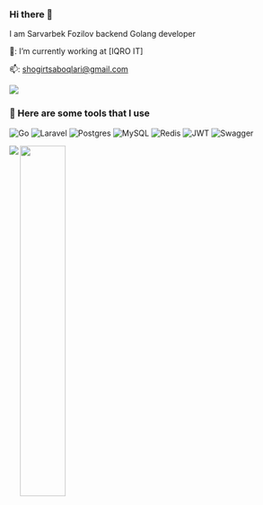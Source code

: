 ### Hi there 👋

I am Sarvarbek Fozilov backend Golang developer

🏢: I’m currently working at [IQRO IT]

📫: shogirtsaboqlari@gmail.com

<img align="left"  with="10%" src="https://img.shields.io/badge/Telegram-2CA5E0?style=for-the-badge&logo=telegram&logoColor=white" />

<br/>


### 🚀 Here are some tools that I use

![Go](https://img.shields.io/badge/go-%2300ADD8.svg?style=for-the-badge&logo=go&logoColor=white)
![Laravel](https://img.shields.io/badge/laravel-%23FF2D20.svg?style=for-the-badge&logo=laravel&logoColor=white)
![Postgres](https://img.shields.io/badge/postgres-%23316192.svg?style=for-the-badge&logo=postgresql&logoColor=white)
![MySQL](https://img.shields.io/badge/mysql-%2300f.svg?style=for-the-badge&logo=mysql&logoColor=white)
![Redis](https://img.shields.io/badge/redis-%23DD0031.svg?style=for-the-badge&logo=redis&logoColor=white)
![JWT](https://img.shields.io/badge/JWT-black?style=for-the-badge&logo=JSON%20web%20tokens)
![Swagger](https://img.shields.io/badge/-Swagger-%23Clojure?style=for-the-badge&logo=swagger&logoColor=white)


<img  align="left"  src="https://github-readme-stats.vercel.app/api?username=Sarvarbek&show_icons=true&theme=radical" />
<img align="left" width="40%" src="https://github-readme-stats.vercel.app/api/top-langs/?username=Sarvarbek&layout=compact" />


